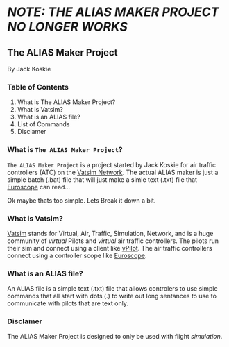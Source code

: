 # **_NOTE: THE ALIAS MAKER PROJECT NO LONGER WORKS_**


## The ALIAS Maker Project
By Jack Koskie

### Table of Contents
1. What is The ALIAS Maker Project?
1. What is Vatsim?
1. What is an ALIAS file?
1. List of Commands
1. Disclamer

### What is `The ALIAS Maker Project`?
`The ALIAS Maker Project` is a project started by Jack Koskie for air traffic controllers (ATC) on the [Vatsim Network](https://www.vatsim.net). The actual ALIAS maker is just a simple batch (.bat) file that will just make a simle text (.txt) file that [Euroscope](http://www.euroscope.hu) can read...

Ok maybe thats too simple. Lets Break it down a bit.

### What is Vatsim?
[Vatsim](https://www.vatsim.net) stands for Virtual, Air, Traffic, Simulation, Network, and is a huge community of *virtual* Pilots and *virtual* air traffic controllers. The pilots run their sim and connect using a client like [vPilot](https://vpilot.metacraft.com/). The air traffic controllers connect using a controller scope like [Euroscope](http://euroscope.hu).

### What is an ALIAS file?
An ALIAS file is a simple text (.txt) file that allows controlers to use simple commands that all start with dots (.) to write out long sentances to use to communicate with pilots that are text only.

### Disclamer
The ALIAS Maker Project is designed to only be used with flight _simulation_.
